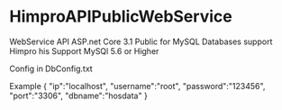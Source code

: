 # HimproAPIPublicWebService
WebService API ASP.net Core 3.1 Public for MySQL Databases support Himpro his
Support MySQl 5.6 or Higher

Config in DbConfig.txt

Example
{
	"ip":"localhost",
	"username":"root",
	"password":"123456",
	"port":"3306",
	"dbname":"hosdata"
}
